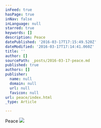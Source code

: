```yaml
---
inFeed: true
hasPage: true
inNav: false
inLanguage: null
starred: true
keywords: []
description: Peace
datePublished: '2016-03-17T17:15:49.520Z'
dateModified: '2016-03-17T17:14:41.060Z'
title: ''
author: []
sourcePath: _posts/2016-03-17-peace.md
published: true
authors: []
publisher:
  name: null
  domain: null
  url: null
  favicon: null
url: peace/index.html
_type: Article

---
```

Peace
![](https://the-grid-user-content.s3-us-west-2.amazonaws.com/6f3396a6-fa91-49c4-affd-2e808cedacdc.jpg)